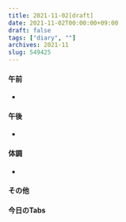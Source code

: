 ```yaml
---
title: 2021-11-02[draft]
date: 2021-11-02T00:00:00+09:00
draft: false
tags: ["diary", ""]
archives: 2021-11
slug: 549425
---
```

#### 午前
- 
#### 午後
- 
#### 体調
- 
#### その他
#### 今日のTabs